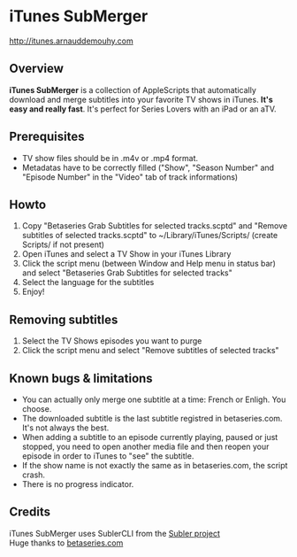 # iTunes SubMerger
http://itunes.arnauddemouhy.com

## Overview

**iTunes SubMerger** is a collection of AppleScripts that automatically download and merge subtitles into your favorite TV shows in iTunes. **It's easy and really fast**. It's perfect for Series Lovers with an iPad or an aTV.

## Prerequisites

* TV show files should be in .m4v or .mp4 format.
* Metadatas have to be correctly filled ("Show", "Season Number" and "Episode Number" in the "Video" tab of track informations)

## Howto

1. Copy "Betaseries Grab Subtitles for selected tracks.scptd" and "Remove subtitles of selected tracks.scptd" to ~/Library/iTunes/Scripts/ (create Scripts/ if not present)
2. Open iTunes and select a TV Show in your iTunes Library
3. Click the script menu (between Window and Help menu in status bar) and select "Betaseries Grab Subtitles for selected tracks"
4. Select the language for the subtitles
4. Enjoy!

## Removing subtitles

1. Select the TV Shows episodes you want to purge
2. Click the script menu and select "Remove subtitles of selected tracks"

## Known bugs & limitations

* You can actually only merge one subtitle at a time: French or Enligh. You choose.
* The downloaded subtitle is the last subtitle registred in betaseries.com. It's not always the best.
* When adding a subtitle to an episode currently playing,  paused or just stopped, you need to open another media file and then reopen your episode in order to iTunes to "see" the subtitle.
* If the show name is not exactly the same as in betaseries.com, the script crash.
* There is no progress indicator.

## Credits

iTunes SubMerger uses SublerCLI from the [Subler project](http://code.google.com/p/subler/)  
Huge thanks to [betaseries.com](http://www.betaseries.com)